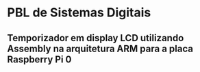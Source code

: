 # PBL de Sistemas Digitais

## Temporizador em display LCD utilizando Assembly na arquitetura ARM para a placa Raspberry Pi 0
